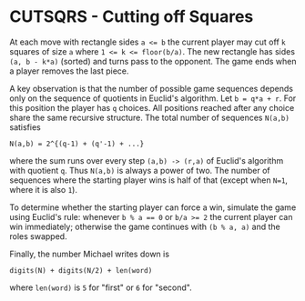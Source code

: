 # CUTSQRS - Cutting off Squares

At each move with rectangle sides `a <= b` the current player may cut off `k` squares of size `a` where `1 <= k <= floor(b/a)`. The
new rectangle has sides `(a, b - k*a)` (sorted) and turns pass to the opponent. The game ends when a player removes the last
piece.

A key observation is that the number of possible game sequences depends only on the sequence of quotients in Euclid's algorithm.
Let `b = q*a + r`. For this position the player has `q` choices. All positions reached after any choice share the same recursive
structure. The total number of sequences `N(a,b)` satisfies

```
N(a,b) = 2^{(q-1) + (q'-1) + ...}
```

where the sum runs over every step `(a,b) -> (r,a)` of Euclid's algorithm with quotient `q`. Thus `N(a,b)` is always a power of
two. The number of sequences where the starting player wins is half of that (except when `N=1`, where it is also `1`).

To determine whether the starting player can force a win, simulate the game using Euclid's rule: whenever `b % a == 0` or
`b/a >= 2` the current player can win immediately; otherwise the game continues with `(b % a, a)` and the roles swapped.

Finally, the number Michael writes down is

```
digits(N) + digits(N/2) + len(word)
```

where `len(word)` is `5` for "first" or `6` for "second".
